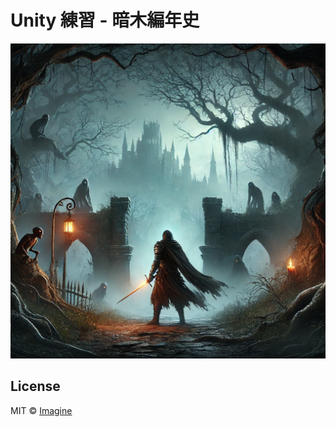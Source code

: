 #  Unity 練習 - 暗木編年史

<a href="https://fdfcec6f.imagine-unity-2d-action.pages.dev" title="Unity Snake React">
    <img src="https://github.com/imagine10255/unity-2d-action-react/blob/58c849623d032a4af9a148b3c08c9a3d96cba10e/preview.png" alt="Unity Snake React"/>
</a>


## License

MIT © [Imagine](https://github.com/imagine10255)

